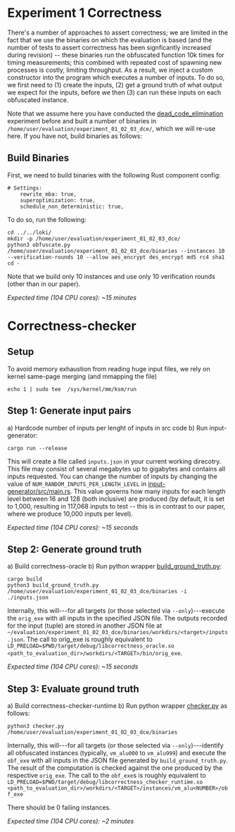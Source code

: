 # Experiment 1 Correctness

There's a number of approaches to assert correctness; we are limited in the fact that we use the binaries on which the evaluation is based (and the number of tests to assert correctness has been signficantly increased during revision) -- these binaries run the obfuscated function 10k times for timing measurements; this combined with repeated cost of spawning new processes is costly, limiting throughput. As a result, we inject a custom constructor into the program which executes a number of inputs. To do so, we first need to (1) create the inputs, (2) get a ground truth of what output we expect for the inputs, before we then (3) can run these inputs on each obfuscated instance.

Note that we assume here you have conducted the [dead_code_elimination](../dead_code_elimination/) experiment before and built a number of binaries in `/home/user/evaluation/experiment_01_02_03_dce/`, which we will re-use here. If you have not, build binaries as follows:


## Build Binaries
First, we need to build binaries with the following Rust component config:

```
# Settings:
    rewrite_mba: true,
    superoptimization: true,
    schedule_non_deterministic: true,
```

To do so, run the following:
```
cd ../../loki/
mkdir -p /home/user/evaluation/experiment_01_02_03_dce/
python3 obfuscate.py /home/user/evaluation/experiment_01_02_03_dce/binaries --instances 10 --verification-rounds 10 --allow aes_encrypt des_encrypt md5 rc4 sha1
cd -
```
Note that we build only 10 instances and use only 10 verification rounds (other than in our paper).

_Expected time (104 CPU cores): ~15 minutes_ 

# Correctness-checker

## Setup
To avoid memory exhaustion from reading huge input files, we rely on kernel same-page merging (and mmapping the file)
```
echo 1 | sudo tee  /sys/kernel/mm/ksm/run
```

## Step 1: Generate input pairs
a) Hardcode number of inputs per lenght of inputs in src code
b) Run input-generator: 
```
cargo run --release
```

This will create a file called `inputs.json` in your current working direcotry. This file may consist of several megabytes up to gigabytes and contains all inputs requested. You can change the number of inputs by changing the value of `NUM_RANDOM_INPUTS_PER_LENGTH_LEVEL` in [input-generator/src/main.rs](input-generator/src/main.rs). This value governs how many inputs for each length level between 16 and 128 (both inclusive) are produced (by default, it is set to 1,000, resulting in 117,068 inputs to test -- this is in contrast to our paper, where we produce 10,000 inputs per level).

_Expected time (104 CPU cores): ~15 seconds_ 

## Step 2: Generate ground truth
a) Build correctness-oracle
b) Run python wrapper [build_ground_truth.py](./build_ground_truth.py): 
```
cargo build
python3 build_ground_truth.py /home/user/evaluation/experiment_01_02_03_dce/binaries -i ./inputs.json
```

Internally, this will---for all targets (or those selected via `--only`)---execute the `orig_exe` with all inputs in the specified JSON file. The outputs recorded for the input (tuple) are stored in another JSON file at `~/evaluation/experiment_01_02_03_dce/binaries/workdirs/<target>/inputs.json`. The call to orig_exe is roughly equivalent to `LD_PRELOAD=$PWD/target/debug/libcorrectness_oracle.so <path_to_evaluation_dir>/workdirs/<TARGET>/bin/orig_exe`.

_Expected time (104 CPU cores): ~15 seconds_ 

## Step 3: Evaluate ground truth
a) Build correctness-checker-runtime
b) Run python wrapper [checker.py](./checker.py) as follows: 
```
python3 checker.py /home/user/evaluation/experiment_01_02_03_dce/binaries
```

Internally, this will---for all targets (or those selected via `--only`)---identify all obfuscated instances (typically, `vm_alu000` to `vm_alu999`) and execute the `obf_exe` with all inputs in the JSON file generated by `build_ground_truth.py`. The result of the computation is checked against the one produced by the respective `orig_exe`. The call to the `obf_exe`s is roughly equivalent to `LD_PRELOAD=$PWD/target/debug/libcorrectness_checker_runtime.so <path_to_evaluation_dir>/workdirs/<TARGET>/instances/vm_alu<NUMBER>/obf_exe`

There should be 0 failing instances.

_Expected time (104 CPU cores): ~2 minutes_ 
